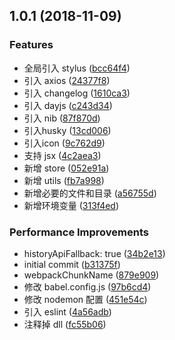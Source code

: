 ## 1.0.1 (2018-11-09)


### Features

* 全局引入 stylus ([bcc64f4](https://github.com/lpeihan/webpack4/commit/bcc64f4))
* 引入 axios ([24377f8](https://github.com/lpeihan/webpack4/commit/24377f8))
* 引入 changelog ([1610ca3](https://github.com/lpeihan/webpack4/commit/1610ca3))
* 引入 dayjs ([c243d34](https://github.com/lpeihan/webpack4/commit/c243d34))
* 引入 nib ([87f870d](https://github.com/lpeihan/webpack4/commit/87f870d))
* 引入husky ([13cd006](https://github.com/lpeihan/webpack4/commit/13cd006))
* 引入icon ([9c762d9](https://github.com/lpeihan/webpack4/commit/9c762d9))
* 支持 jsx ([4c2aea3](https://github.com/lpeihan/webpack4/commit/4c2aea3))
* 新增 store ([052e91a](https://github.com/lpeihan/webpack4/commit/052e91a))
* 新增 utils ([fb7a998](https://github.com/lpeihan/webpack4/commit/fb7a998))
* 新增必要的文件和目录 ([a56755d](https://github.com/lpeihan/webpack4/commit/a56755d))
* 新增环境变量 ([313f4ed](https://github.com/lpeihan/webpack4/commit/313f4ed))


### Performance Improvements

* historyApiFallback: true ([34b2e13](https://github.com/lpeihan/webpack4/commit/34b2e13))
* initial commit ([b31375f](https://github.com/lpeihan/webpack4/commit/b31375f))
* webpackChunkName ([879e909](https://github.com/lpeihan/webpack4/commit/879e909))
* 修改 babel.config.js ([97b6cd4](https://github.com/lpeihan/webpack4/commit/97b6cd4))
* 修改 nodemon 配置 ([451e54c](https://github.com/lpeihan/webpack4/commit/451e54c))
* 引入 eslint ([4a56adb](https://github.com/lpeihan/webpack4/commit/4a56adb))
* 注释掉 dll ([fc55b06](https://github.com/lpeihan/webpack4/commit/fc55b06))



